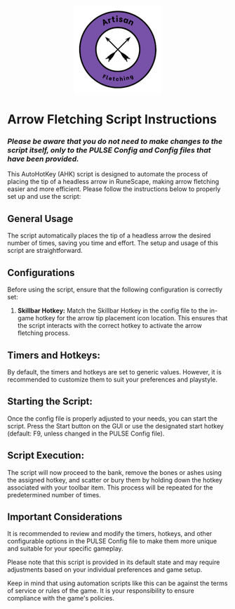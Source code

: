 <p align="center">
  <img width="200" height="200"src="https://github.com/Gubna-Tech/RuneScape/blob/main/Assets/Logo/Skills/Artisan/Fletching.png">
</p>

# Arrow Fletching Script Instructions
### *Please be aware that you do not need to make changes to the script itself, only to the PULSE Config and Config files that have been provided.*
This AutoHotKey (AHK) script is designed to automate the process of placing the tip of a headless arrow in RuneScape, making arrow fletching easier and more efficient. Please follow the instructions below to properly set up and use the script:

## General Usage
The script automatically places the tip of a headless arrow the desired number of times, saving you time and effort. The setup and usage of this script are straightforward.

## Configurations
Before using the script, ensure that the following configuration is correctly set:

1. **Skillbar Hotkey:**
Match the Skillbar Hotkey in the config file to the in-game hotkey for the arrow tip placement icon location. This ensures that the script interacts with the correct hotkey to activate the arrow fletching process.

## Timers and Hotkeys:
By default, the timers and hotkeys are set to generic values. However, it is recommended to customize them to suit your preferences and playstyle.

## Starting the Script:
Once the config file is properly adjusted to your needs, you can start the script. Press the Start button on the GUI or use the designated start hotkey (default: F9, unless changed in the PULSE Config file).

## Script Execution:
The script will now proceed to the bank, remove the bones or ashes using the assigned hotkey, and scatter or bury them by holding down the hotkey associated with your toolbar item. This process will be repeated for the predetermined number of times.

## Important Considerations
It is recommended to review and modify the timers, hotkeys, and other configurable options in the PULSE Config file to make them more unique and suitable for your specific gameplay.

Please note that this script is provided in its default state and may require adjustments based on your individual preferences and game setup.

Keep in mind that using automation scripts like this can be against the terms of service or rules of the game. It is your responsibility to ensure compliance with the game's policies.

